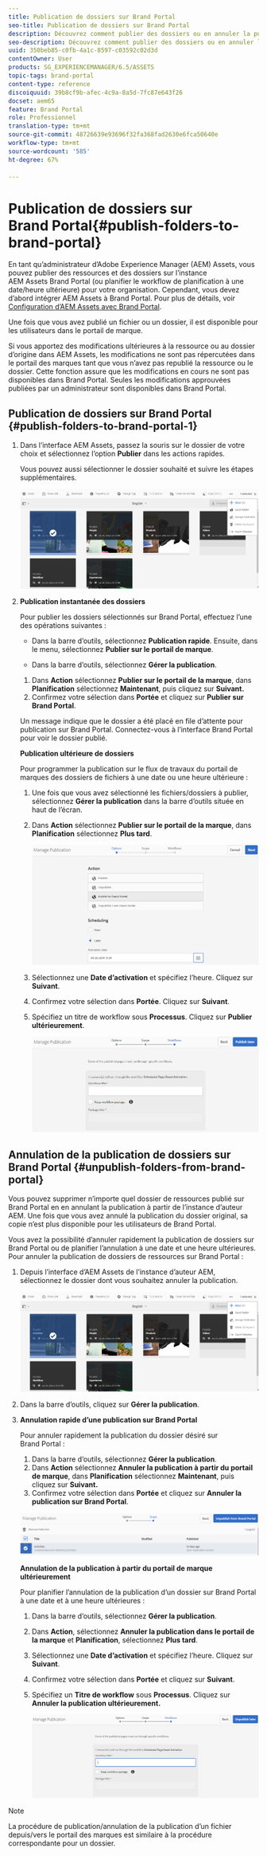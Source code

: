 ```yaml
---
title: Publication de dossiers sur Brand Portal
seo-title: Publication de dossiers sur Brand Portal
description: Découvrez comment publier des dossiers ou en annuler la publication sur Brand Portal.
seo-description: Découvrez comment publier des dossiers ou en annuler la publication sur Brand Portal.
uuid: 350beb85-c0fb-4a1c-8597-c03592c02d3d
contentOwner: User
products: SG_EXPERIENCEMANAGER/6.5/ASSETS
topic-tags: brand-portal
content-type: reference
discoiquuid: 39b8cf9b-afec-4c9a-8a5d-7fc87e643f26
docset: aem65
feature: Brand Portal
role: Professionnel
translation-type: tm+mt
source-git-commit: 48726639e93696f32fa368fad2630e6fca50640e
workflow-type: tm+mt
source-wordcount: '585'
ht-degree: 67%

---
```



# Publication de dossiers sur Brand Portal{#publish-folders-to-brand-portal}

En tant qu’administrateur d’Adobe Experience Manager (AEM) Assets, vous pouvez publier des ressources et des dossiers sur l’instance AEM Assets Brand Portal (ou planifier le workflow de planification à une date/heure ultérieure) pour votre organisation. Cependant, vous devez d’abord intégrer AEM Assets à Brand Portal. Pour plus de détails, voir [Configuration d’AEM Assets avec Brand Portal](/help/assets/configure-aem-assets-with-brand-portal.md).

Une fois que vous avez publié un fichier ou un dossier, il est disponible pour les utilisateurs dans le portail de marque.

Si vous apportez des modifications ultérieures à la ressource ou au dossier d’origine dans AEM Assets, les modifications ne sont pas répercutées dans le portail des marques tant que vous n’avez pas republié la ressource ou le dossier. Cette fonction assure que les modifications en cours ne sont pas disponibles dans Brand Portal. Seules les modifications approuvées publiées par un administrateur sont disponibles dans Brand Portal.

## Publication de dossiers sur Brand Portal {#publish-folders-to-brand-portal-1}

1. Dans l’interface AEM Assets, passez la souris sur le dossier de votre choix et sélectionnez l’option **Publier** dans les actions rapides.

   Vous pouvez aussi sélectionner le dossier souhaité et suivre les étapes supplémentaires.

   ![publish2bp](assets/publish2bp.png)

1. **Publication instantanée des dossiers**

   Pour publier les dossiers sélectionnés sur Brand Portal, effectuez l’une des opérations suivantes :

   * Dans la barre d’outils, sélectionnez **Publication rapide**. Ensuite, dans le menu, sélectionnez **Publier sur le portail de marque**.

   * Dans la barre d’outils, sélectionnez **Gérer la publication**.
   1. Dans **Action** sélectionnez **Publier sur le portail de la marque**, dans **Planification** sélectionnez **Maintenant**, puis cliquez sur **Suivant.**
   1. Confirmez votre sélection dans **Portée** et cliquez sur **Publier sur Brand Portal**.

   Un message indique que le dossier a été placé en file d’attente pour publication sur Brand Portal. Connectez-vous à l’interface Brand Portal pour voir le dossier publié.

   **Publication ultérieure de dossiers**

   Pour programmer la publication sur le flux de travaux du portail de marques des dossiers de fichiers à une date ou une heure ultérieure :

   1. Une fois que vous avez sélectionné les fichiers/dossiers à publier, sélectionnez **Gérer la publication** dans la barre d’outils située en haut de l’écran.
   1. Dans **Action** sélectionnez **Publier sur le portail de la marque**, dans **Planification** sélectionnez **Plus tard**.

      ![publishlaterbp](assets/publishlaterbp.png)

   1. Sélectionnez une **Date d’activation** et spécifiez l’heure. Cliquez sur **Suivant**.
   1. Confirmez votre sélection dans **Portée**. Cliquez sur **Suivant**.
   1. Spécifiez un titre de workflow sous **Processus**. Cliquez sur **Publier ultérieurement**.

      ![manageschedulepub](assets/manageschedulepub.png)



## Annulation de la publication de dossiers sur Brand Portal {#unpublish-folders-from-brand-portal}

Vous pouvez supprimer n’importe quel dossier de ressources publié sur Brand Portal en en annulant la publication à partir de l’instance d’auteur AEM. Une fois que vous avez annulé la publication du dossier original, sa copie n’est plus disponible pour les utilisateurs de Brand Portal.

Vous avez la possibilité d’annuler rapidement la publication de dossiers sur Brand Portal ou de planifier l’annulation à une date et une heure ultérieures. Pour annuler la publication de dossiers de ressources sur Brand Portal :

1. Depuis l’interface d’AEM Assets de l’instance d’auteur AEM, sélectionnez le dossier dont vous souhaitez annuler la publication.

   ![publish2bp-1](assets/publish2bp.png)

1. Dans la barre d’outils, cliquez sur **Gérer la publication**.

1. **Annulation rapide d’une publication sur Brand Portal**

   Pour annuler rapidement la publication du dossier désiré sur Brand Portal :

   1. Dans la barre d’outils, sélectionnez **Gérer la publication**.
   1. Dans **Action** sélectionnez **Annuler la publication à partir du portail de marque**, dans **Planification** sélectionnez **Maintenant**, puis cliquez sur **Suivant.**
   1. Confirmez votre sélection dans **Portée** et cliquez sur **Annuler la publication sur Brand Portal**.

   ![confirm-unpublish](assets/confirm-unpublish.png)

   **Annulation de la publication à partir du portail de marque ultérieurement**

   Pour planifier l’annulation de la publication d’un dossier sur Brand Portal à une date et à une heure ultérieures :

   1. Dans la barre d’outils, sélectionnez **Gérer la publication**.
   1. Dans **Action**, sélectionnez **Annuler la publication dans le portail de la marque** et **Planification**, sélectionnez **Plus tard**.
   1. Sélectionnez une **Date d’activation** et spécifiez l’heure. Cliquez sur **Suivant**.
   1. Confirmez votre sélection dans **Portée** et cliquez sur **Suivant**.
   1. Spécifiez un **Titre de workflow** sous **Processus**. Cliquez sur **Annuler la publication ultérieurement.**

      ![unpublishworkflows](assets/unpublishworkflows.png)


>[!NOTE]
>
>La procédure de publication/annulation de la publication d’un fichier depuis/vers le portail des marques est similaire à la procédure correspondante pour un dossier.

